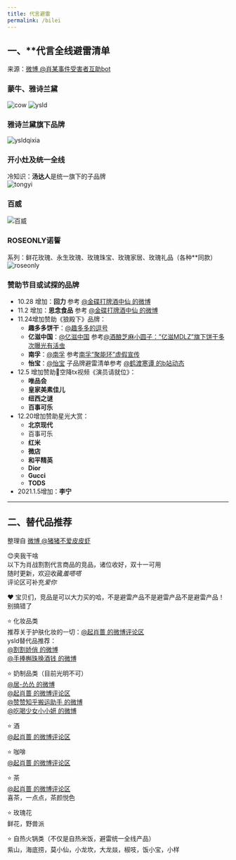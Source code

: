 ```yaml
---
title: 代言避雷
permalink: /bilei
---
```


## 一、**代言全线避雷清单

来源：[微博 @肖某事件受害者互助bot](https://m.weibo.cn/status/4559615717021182)

### 蒙牛、雅诗兰黛

![cow](http://i2.tiimg.com/731395/a02fd185d2d95c78.jpg)
![ysld](http://i2.tiimg.com/731395/a7bfcd1b5f1dae75.jpg)

### 雅诗兰黛旗下品牌

![ysldqixia](http://i2.tiimg.com/731395/0ebcfdded04f9e4e.jpg)

### 开小灶及统一全线

冷知识：**汤达人**是统一旗下的子品牌  
![tongyi](http://i1.fuimg.com/731395/37067a5275f90dcd.png)

### 百威

![百威](http://i2.tiimg.com/731395/060a8ee8f4d03250.png)

### ROSEONLY诺誓

系列：鲜花玫瑰、永生玫瑰、玫瑰珠宝、玫瑰家居、玫瑰礼品（各种\*\*同款）
![roseonly](http://i2.tiimg.com/731395/435fbfd63dab6ee2.png)

### 赞助节目或试探的品牌

- 10.28 增加：**回力**  参考 [@金碟打牌酒中仙 的微博](https://m.weibo.cn/status/4565127972783179)
- 11.2 增加：**思念食品**  参考 [@金碟打牌酒中仙 的微博](https://m.weibo.cn/status/4566932932791812)
- 11.24增加赞助《狼殿下》品牌：
  + **趣多多饼干**：[@趣多多的逗号](https://weibo.com/u/3273854232)
  + **亿滋中国**：[@亿滋中国](https://weibo.com/mdlzchina) 参考[@酒酿芝麻小圆子：”亿滋MDLZ”旗下饼干多次曝光有活虫](https://m.weibo.cn/status/4575141914478514?)
  + **南孚**：[@南孚](https://weibo.com/nanfuyouliliang) 参考[南孚“聚能环”虚假宣传](https://m.weibo.cn/status/4575630518391930?)
  + **怡宝**：[@怡宝](https://weibo.com/u/3284695437) 子品牌避雷清单参考 [@鹤渡寒谭 的b站动态](https://t.bilibili.com/461531589287633191)
- 12.5 增加赞助🥔空降tx视频《演员请就位》：
  + **唯品会**
  + **皇家美素佳儿**
  + **纽西之谜**
  + **百事可乐**
- 12.20增加赞助星光大赏：
  + **北京现代**
  + 百事可乐
  + **红米**
  + **微店**
  + **和平精英**
  + **Dior**
  + **Gucci**
  + **TODS**
- 2021.1.5增加：**李宁**

---

## 二、替代品推荐

整理自 [微博 @猪猪不爱皮皮虾](https://m.weibo.cn/7415302407/4559722441869410)

😊夹我干啥  
以下为肖战割割代言商品的竞品，诸位收好，双十一可用  
随时更新，欢迎收藏*羞嗒嗒*  
评论区可补充*爱你*

❤️ 宝贝们，竞品是可以大力买的哈，不是避雷产品不是避雷产品不是避雷产品！别搞错了

⭐ 化妆品类  
推荐关于护肤化妆的一切：[@起肖蔷 的微博评论区](http://t.cn/A62UosGX)  
ysld替代品推荐：  
[@割割娇俏 的微博](http://t.cn/A64XBz5V)  
[@手捧槲珠换酒钱 的微博](http://t.cn/A6bLu605)

⭐ 奶制品类（目前光明不可）  
[@居-怂怂 的微博](http://t.cn/A6U44Z54)  
[@起肖蔷 的微博评论区](http://t.cn/A6UbIeZK)  
[@赞赞知乎搬运助手 的微博](http://t.cn/A6b9yJUO)  
[@吃喝少女小小妍 的微博](https://m.weibo.cn/status/4571295079729067)

⭐ 酒  
[@起肖蔷 的微博评论区](http://t.cn/A644u2WF)

⭐ 咖啡  
[@起肖蔷 的微博评论区](http://t.cn/A644uUf1)

⭐ 茶  
[@起肖蔷 的微博评论区](http://t.cn/A644gtQ0)  
喜茶，一点点，茶颜悦色

⭐ 玫瑰花  
鲜花，野兽派

⭐ 自热火锅类（不仅是自热米饭，避雷统一全线产品）  
紫山，海底捞，莫小仙，小龙坎，大龙燚，椒吱，饭小宝，小样

